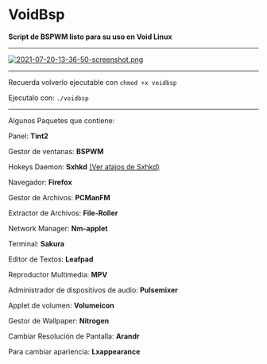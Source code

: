 # VoidBsp

**Script de BSPWM listo para su uso en Void Linux**

---
[![2021-07-20-13-36-50-screenshot.png](https://i.postimg.cc/SxDXspcr/2021-07-20-13-36-50-screenshot.png)](https://postimg.cc/9DwX8K8R)

---

Recuerda volverlo ejecutable con `chmod +x voidbsp`

Ejecutalo con: `./voidbsp`


---

Algunos Paquetes que contiene:

Panel: **Tint2**

Gestor de ventanas: **BSPWM** 

Hokeys Daemon: **Sxhkd** [(Ver atajos de Sxhkd)](https://gitlab.com/d33vliter/voidbsp/-/blob/master/config/sxhkd/sxhkdrc)

Navegador: **Firefox**

Gestor de Archivos: **PCManFM**

Extractor de Archivos: **File-Roller**

Network Manager: **Nm-applet**

Terminal: **Sakura**

Editor de Textos: **Leafpad**

Reproductor Multimedia: **MPV**

Administrador de dispositivos de audio: **Pulsemixer**

Applet de volumen: **Volumeicon**

Gestor de Wallpaper: **Nitrogen**

Cambiar Resolución de Pantalla: **Arandr**

Para cambiar apariencia: **Lxappearance**
